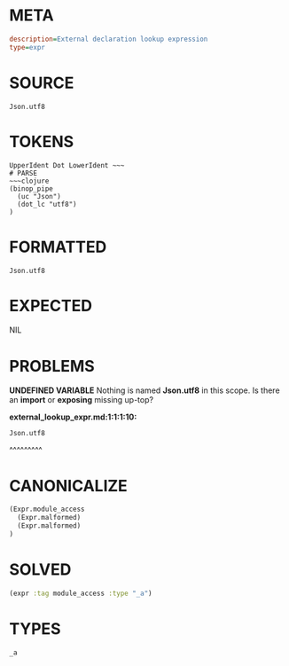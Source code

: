 # META
~~~ini
description=External declaration lookup expression
type=expr
~~~
# SOURCE
~~~roc
Json.utf8
~~~
# TOKENS
~~~text
UpperIdent Dot LowerIdent ~~~
# PARSE
~~~clojure
(binop_pipe
  (uc "Json")
  (dot_lc "utf8")
)
~~~
# FORMATTED
~~~roc
Json.utf8
~~~
# EXPECTED
NIL
# PROBLEMS
**UNDEFINED VARIABLE**
Nothing is named **Json.utf8** in this scope.
Is there an **import** or **exposing** missing up-top?

**external_lookup_expr.md:1:1:1:10:**
```roc
Json.utf8
```
^^^^^^^^^


# CANONICALIZE
~~~clojure
(Expr.module_access
  (Expr.malformed)
  (Expr.malformed)
)
~~~
# SOLVED
~~~clojure
(expr :tag module_access :type "_a")
~~~
# TYPES
~~~roc
_a
~~~
